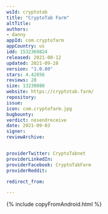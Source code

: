 ```yaml
---
wsId: cryptotab
title: "CryptoTab Farm"
altTitle: 
authors:
- danny
appId: com.cryptofarm
appCountry: us
idd: 1532369824
released: 2021-08-12
updated: 2021-09-28
version: "1.0.80"
stars: 4.42856
reviews: 28
size: 13230080
website: https://cryptotab.farm/
repository: 
issue: 
icon: com.cryptofarm.jpg
bugbounty: 
verdict: nosendreceive
date: 2021-09-03
signer: 
reviewArchive:


providerTwitter: CryptoTabnet
providerLinkedIn: 
providerFacebook: CryptoTabFarm
providerReddit: 

redirect_from:

---
```


{% include copyFromAndroid.html %}
